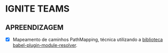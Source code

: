 
# IGNITE TEAMS

## APREENDIZAGEM

- [x] Mapeamento de caminhos PathMapping, técnica utilizando a [biblioteca babel-plugin-module-resolver](https://www.npmjs.com/package/babel-plugin-module-resolver). 